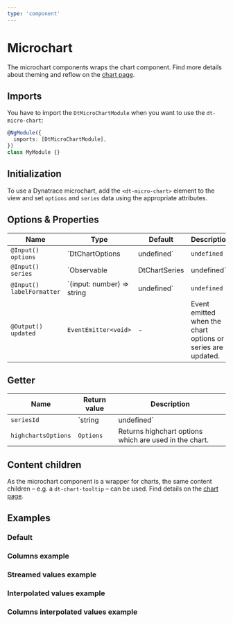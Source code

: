 ```yaml
---
type: 'component'
---
```


# Microchart

The microchart components wraps the chart component. Find more details about
theming and reflow on the [chart page](/components/charts/).

## Imports

You have to import the `DtMicroChartModule` when you want to use the
`dt-micro-chart`:

```typescript
@NgModule({
  imports: [DtMicroChartModule],
})
class MyModule {}
```

## Initialization

To use a Dynatrace microchart, add the `<dt-micro-chart>` element to the view
and set `options` and `series` data using the appropriate attributes.

## Options & Properties

| Name                      | Type                                                    | Default     | Description                                                                                                                                                      |
| ------------------------- | ------------------------------------------------------- | ----------- | ---------------------------------------------------------------------------------------------------------------------------------------------------------------- |
| `@Input() options`        | `DtChartOptions | undefined`                            | `undefined` | Sets options for the chart. `DtChartOptions` extends from `Highcharts.Options`, but removes the series property. The series property is passed as its own input. |
| `@Input() series`         | `Observable<DtChartSeries> | DtChartSeries | undefined` | `undefined` | Sets the series of the chart. The type can either be a stream of series data for continuous updates or a static array.                                           |
| `@Input() labelFormatter` | `(input: number) => string | undefined`                 | `undefined` | Sets the label formatter function for the min and max data point.                                                                                                |
| `@Output() updated`       | `EventEmitter<void>`                                    | -           | Event emitted when the chart options or series are updated.                                                                                                      |

## Getter

| Name                | Return value         | Description                                                   |
| ------------------- | -------------------- | ------------------------------------------------------------- |
| `seriesId`          | `string | undefined` | Gets the series id of the series currently used in the chart. |
| `highchartsOptions` | `Options`            | Returns highchart options which are used in the chart.        |

## Content children

As the microchart component is a wrapper for charts, the same content children –
e.g. a `dt-chart-tooltip` – can be used. Find details on the
[chart page](/components/charts/).

## Examples

### Default

<docs-source-example example="MicroChartDefaultExample" fullwidth="true"></docs-source-example>

### Columns example

<docs-source-example example="MicroChartColumnsExample" fullwidth="true"></docs-source-example>

### Streamed values example

<docs-source-example example="MicroChartStreamExample" fullwidth="true"></docs-source-example>

### Interpolated values example

<docs-source-example example="MicroChartInterpolatedExample" fullwidth="true"></docs-source-example>

### Columns interpolated values example

<docs-source-example example="MicroChartColumnsInterpolatedExample" fullwidth="true"></docs-source-example>
